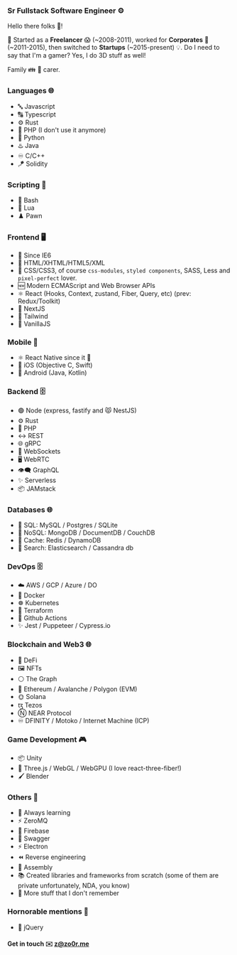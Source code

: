 ### Sr Fullstack Software Engineer ⚙️

Hello there folks 👋!

🌱 Started as a **Freelancer** 😱 (~2008-2011), worked for **Corporates** 🏢 (~2011-2015), then switched to **Startups** (~2015-present) 💡. Do I need to say that I'm a gamer? Yes, I do 3D stuff as well!

Family 👪 🐶 carer.

### Languages 🌐

- 🔤 Javascript
- 🔠 Typescript
- ⚙️ Rust
- 🐘 PHP (I don't use it anymore)
- 🐍 Python
- ♨️ Java
- ♾️ C/C++
- 🪁 Solidity

### Scripting 📜
- 📜 Bash
- 🔵 Lua
- ♟️ Pawn

### Frontend 🖥️

- 🥷 Since IE6
- 📄 HTML/XHTML/HTML5/XML
- 🎨 CSS/CSS3, of course `css-modules`, `styled components`, SASS, Less and `pixel-perfect` lover.
- 🆕 Modern ECMAScript and Web Browser APIs
- ⚛️ React (Hooks, Context, zustand, Fiber, Query, etc) (prev: Redux/Toolkit)
- 🔺 NextJS
- 💨 Tailwind
- 🥠 VanillaJS

### Mobile 📱

- ⚛️ React Native since it 🌱
- 📲 iOS (Objective C, Swift)
- 🤖 Android (Java, Kotlin)

### Backend 🗄️

- 🟢 Node (express, fastify and 😾 NestJS)
- ⚙️ Rust
- 🐘 PHP
- ↔️ REST
- 🌐 gRPC
- 🔄 WebSockets
- 🖥️ WebRTC
- 👁️‍🗨️ GraphQL
- ✨ Serverless
- 📦 JAMstack

### Databases 🌐

- 💾 SQL: MySQL / Postgres / SQLite
- 🔀 NoSQL: MongoDB / DocumentDB / CouchDB
- 🚀 Cache: Redis / DynamoDB
- 🔎 Search: Elasticsearch / Cassandra db

### DevOps 🗄️

- ☁️ AWS / GCP / Azure / DO
- 🐳 Docker
- ☸️ Kubernetes
- 📝 Terraform
- 🤖 Github Actions
- ✨ Jest / Puppeteer / Cypress.io

### Blockchain and Web3 🌐

- 🔀 DeFi
- 🖼️ NFTs
- ⚪ The Graph
- 💎 Ethereum / Avalanche / Polygon (EVM)
- 🌞 Solana
- ꜩ Tezos
- Ⓝ NEAR Protocol
- ♾️ DFINITY / Motoko / Internet Machine (ICP)

### Game Development 🎮

- 📦 Unity
- 💎 Three.js / WebGL / WebGPU (I love react-three-fiber!)
- 🖌️ Blender


### Others 🔀
- 🌱 Always learning
- ⚡ ZeroMQ
- 📙 Firebase
- 📗 Swagger
- ⚡ Electron
- ⏪ Reverse engineering
- 🔂 Assembly
- 📚 Created libraries and frameworks from scratch (some of them are private unfortunately, NDA, you know)
- 🤯 More stuff that I don't remember

### Hornorable mentions 👑
- 👴 jQuery


#### Get in touch ✉️ z@zo0r.me
